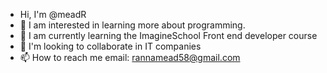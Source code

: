 - Hi, I'm @meadR
- 👀 I am interested in learning more about programming.
- 🌱 I am currently learning the ImagineSchool Front end developer course
- 💞️ I'm looking to collaborate in IT companies
- 📫 How to reach me email: rannamead58@gmail.com

<!---
meadR/meadR is a ✨ special ✨ repository because its `README.md` (this file) appears on your GitHub profile.
You can click the Preview link to take a look at your changes.
--->
